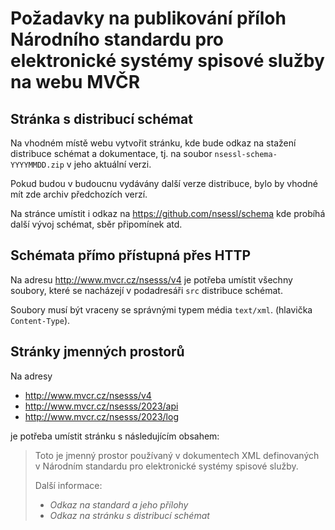 # Požadavky na publikování příloh Národního standardu pro elektronické systémy spisové služby na webu MVČR

## Stránka s distribucí schémat

Na vhodném místě webu vytvořit stránku, kde bude odkaz na stažení
distribuce schémat a dokumentace, tj. na soubor
`nsessl-schema-YYYYMMDD.zip` v jeho aktuální verzi.

Pokud budou v budoucnu vydávány další verze distribuce, bylo by vhodné
mít zde archiv předchozích verzí.

Na stránce umístit i odkaz na https://github.com/nsessl/schema
kde probíhá další vývoj schémat, sběr připomínek atd.

## Schémata přímo přístupná přes HTTP

Na adresu http://www.mvcr.cz/nsesss/v4 je potřeba umístit všechny
soubory, které se nacházejí v podadresáři `src` distribuce schémat.

Soubory musí být vraceny se správnými typem média `text/xml`.
(hlavička `Content-Type`).

## Stránky jmenných prostorů

Na adresy

* http://www.mvcr.cz/nsesss/v4
* http://www.mvcr.cz/nsesss/2023/api
* http://www.mvcr.cz/nsesss/2023/log

je potřeba umístit stránku s následujícím obsahem:

> Toto je jmenný prostor používaný v dokumentech XML definovaných v
> Národním standardu pro elektronické systémy spisové služby.
>
> Další informace:
>
> * _Odkaz na standard a jeho přílohy_
> * _Odkaz na stránku s distribucí schémat_

